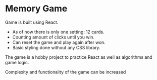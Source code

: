 # Memory Game

Game is built using React.

   - As of now there is only one setting: 12 cards.
   - Counting amount of clicks until you win.
   - Can reset the game and play again after won.
   - Basic styling done without any CSS library.

The game is a hobby project to practice React as well as algorithms and game logic.

Complexity and functionality of the game can be increased

